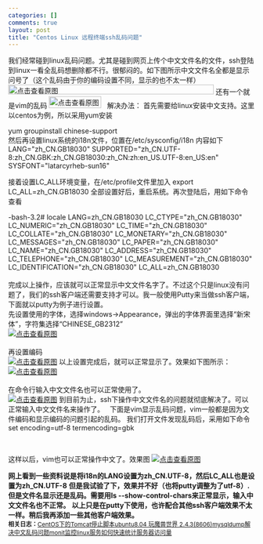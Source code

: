 ```yaml
--- 
categories: []
comments: true
layout: post
title: "Centos Linux 远程终端ssh乱码问题"
---
```

我们经常碰到linux乱码问题。尤其是碰到网页上传个中文文件名的文件，ssh登陆到linux一看全乱码想删除都不行。很郁闷的。如下图所示中文文件名全都是显示问号了（这个乱码由于你的编码设置不同，显示的也不太一样）
<a target="_blank" href="/content/uploadfile/201111/2322075ba26b81fb6c3bbe9784583ec320111110021108.jpg" id="ematt:60"><img src="/content/uploadfile/201111/thum-2322075ba26b81fb6c3bbe9784583ec320111110021108.jpg" width="420" height="20" title="点击查看原图" alt="点击查看原图" border="0"></a>
还有一个就是vim的乱码
<a target="_blank" href="/content/uploadfile/201111/7599c2dd870bfaa7632dc174843a863720111110011704.jpg" id="ematt:61"><img src="/content/uploadfile/201111/7599c2dd870bfaa7632dc174843a863720111110011704.jpg" width="107" height="24" title="点击查看原图" alt="点击查看原图" border="0"></a>
 
解决办法：
首先需要给linux安装中文支持。这里以centos为例，所以采用yum安装

<div id="kindeditor" class="quote">yum groupinstall chinese-support</div>
然后再设置linux系统的i18n文件，位置在/etc/sysconfig/i18n
内容如下

<div id="kindeditor" class="quote">LANG="zh_CN.GB18030"
SUPPORTED="zh_CN.UTF-8:zh_CN.GBK:zh_CN.GB18030:zh_CN:zh:en_US.UTF-8:en_US:en"
SYSFONT="latarcyrheb-sun16"
</div>

接着设置LC_ALL环境变量，在/etc/profile文件里加入
export LC_ALL=zh_CN.GB18030
全部设置好后，重启系统。再次登陆后，用如下命令查看


<div id="kindeditor" class="quote">-bash-3.2# locale
LANG=zh_CN.GB18030
LC_CTYPE="zh_CN.GB18030"
LC_NUMERIC="zh_CN.GB18030"
LC_TIME="zh_CN.GB18030"
LC_COLLATE="zh_CN.GB18030"
LC_MONETARY="zh_CN.GB18030"
LC_MESSAGES="zh_CN.GB18030"
LC_PAPER="zh_CN.GB18030"
LC_NAME="zh_CN.GB18030"
LC_ADDRESS="zh_CN.GB18030"
LC_TELEPHONE="zh_CN.GB18030"
LC_MEASUREMENT="zh_CN.GB18030"
LC_IDENTIFICATION="zh_CN.GB18030"
LC_ALL=zh_CN.GB18030
</div>

<div><br></div>
<div>完成以上操作，应该就可以正常显示中文文件名字了。不过这个只是linux没有问题了，我们的ssh客户端还需要支持才可以。我一般使用Putty来当做ssh客户端，下面就以putty为例子进行设置。</div>
<div>先设置使用的字体，选择windows->Appearance，弹出的字体界面里选择“新宋体”，字符集选择“CHINESE_GB2312”</div>
<div>
<a target="_blank" href="/content/uploadfile/201111/be82d1b2c5e6aa91698156b17933a82c20111110030323.jpg" id="ematt:62"><img src="/content/uploadfile/201111/thum-be82d1b2c5e6aa91698156b17933a82c20111110030323.jpg" alt="点击查看原图" border="0"></a><br>
</div>
<div><br></div>
<div>再设置编码</div>
<a target="_blank" href="/content/uploadfile/201111/d0689cae77ad99c2e8592e5d82eca0e520111110030450.jpg" id="ematt:63"><img src="/content/uploadfile/201111/thum-d0689cae77ad99c2e8592e5d82eca0e520111110030450.jpg" alt="点击查看原图" border="0"></a>
以上设置完成后，就可以正常显示了。效果如下图所示：
<a target="_blank" href="/content/uploadfile/201111/34cc05c5e482ce91cba812fd614308b120111110030630.jpg" id="ematt:64"><img src="/content/uploadfile/201111/thum-34cc05c5e482ce91cba812fd614308b120111110030630.jpg" alt="点击查看原图" border="0"></a>
<div><br></div>
<div>在命令行输入中文文件名也可以正常使用了。</div>
<a target="_blank" href="/content/uploadfile/201111/f64f6c65c77b39de6c0f02edec0a883420111110030705.jpg" id="ematt:65"><img src="/content/uploadfile/201111/f64f6c65c77b39de6c0f02edec0a883420111110030705.jpg" alt="点击查看原图" border="0"></a>
到目前为止，ssh下操作中文文件名的问题就彻底解决了。可以正常输入中文文件名来操作了。
 
下面是vim显示乱码问题，vim一般都是因为文件编码和显示编码的问题引起的乱码。
我们打开文件发现乱码后，采用如下命令

<div id="kindeditor" class="quote">set encoding=utf-8 termencoding=gbk</div>

 

这样以后，vim也可以正常操作中文了。效果图
<a target="_blank" href="/content/uploadfile/201111/5e0ba09c3d78f51517654564ad80598520111110031409.jpg" id="ematt:66"><img src="/content/uploadfile/201111/thum-5e0ba09c3d78f51517654564ad80598520111110031409.jpg" alt="点击查看原图" border="0"></a>
 

<div id="kindeditor" class="note">
<b>网上看到一些资料说是将i18n的LANG设置为zh_CN.UTF-8，然后LC_ALL也是设置为zh_CN.UTF-8</b>
<b>但是我试验了下，效果并不好（也将putty调整为了utf-8）.但是文件名显示还是乱码。需要用ls --show-control-chars来正常显示，输入中文文件名也不正常。</b>
<b>以上只是在putty下使用，也许配合其他ssh客户端效果不太一样。稍后我再添加一些其他客户端效果。</b>
</div>


<div id="related_log" style="font-size:12px">
<b>相关日志：</b><a href="http://xinlogs.com/post/108">CentOS下的Tomcat停止脚本</a><a href="http://xinlogs.com/wow-on-ubuntu-linux">ubuntu8.04 玩魔兽世界 2.4.3(8606)</a><a href="http://xinlogs.com/post/113">mysqldump解决中文乱码问题</a><a href="http://xinlogs.com/monit-to-monitor-services">monit监控linux服务</a><a href="http://xinlogs.com/post/17">如何快速统计服务器访问量</a>
</div>
